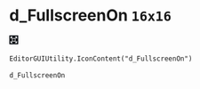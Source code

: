 # d_FullscreenOn `16x16`
<img src="/img/d_FullscreenOn.png" width=16 height=16>

``` CSharp
EditorGUIUtility.IconContent("d_FullscreenOn")
```
```
d_FullscreenOn
```
